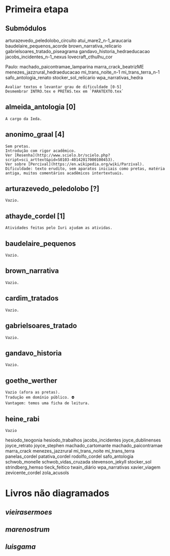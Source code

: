 Primeira etapa
==============

Submódulos
----------
arturazevedo_peledolobo_circuito
atui_mare2_n-1_araucaria
baudelaire_pequenos_acorde
brown_narrativa_relicario
gabrielsoares_tratado_piseagrama
gandavo_historia_hedraeducacao
jacobs_incidentes_n-1_nexus
lovecraft_cthulhu_cor

Paulo:
machado_paicontramae_lamparina
marra_crack_beatrizME
menezes_jazzrural_hedraeducacao
mi_trans_noite_n-1
mi_trans_terra_n-1
safo_antologia_renato
stocker_sol_relicario
wpa_narrativas_hedra


	Avaliar textos e levantar grau de dificuldade [0-5]
	Desmembrar INTRO.tex e PRETAS.tex em `PARATEXTO.tex`


almeida_antologia [0]
-----------------
	A cargo da Ieda.

anonimo_graal [4]
-------------
	Sem pretas. 
	Introdução com rigor acadêmico. 
	Ver [Resenha](http://www.scielo.br/scielo.php?script=sci_arttext&pid=S0103-40142017000100453).
	Ver sobre [Percival](https://en.wikipedia.org/wiki/Parzival).
	Dificuldade: texto erudito, sem aparatos iniciais como pretas, matéria antiga, muitos comentários acadêmicos intertextuais.

arturazevedo_peledolobo [?]
-----------------------
	Vazio.

athayde_cordel [1]
--------------
	Atividades feitas pelo Iuri ajudam as atividas.

baudelaire_pequenos
-------------------
	Vazio.

brown_narrativa
---------------
	Vazio.

cardim_tratados
---------------
	Vazio.

gabrielsoares_tratado
---------------------
	Vazio.

gandavo_historia
----------------
	Vazio.

goethe_werther
--------------
	Vazio (afora as pretas).
	Tradução em domínio público. ⛔
	Vantagem: temos uma ficha de leitura.


heine_rabi
----------
	Vazio

hesiodo_teogonia
hesiodo_trabalhos
jacobs_incidentes
joyce_dublinenses
joyce_retrato
joyce_stephen
machado_cartomante
machado_paicontramae
marra_crack
menezes_jazzrural
mi_trans_noite
mi_trans_terra
panelas_cordel
patativa_cordel
rodolfo_cordel
safo_antologia
schwob_monelle
schwob_vidas_cruzada
stevenson_jekyll
stocker_sol
strindberg_hemso
tieck_feitico
twain_diário
wpa_narrativas
xavier_viagem
zevicente_cordel
zola_acusols


Livros não diagramados
======================

_vieirasermoes_
-------------

_marenostrum_
-----------

_luisgama_
--------
	

